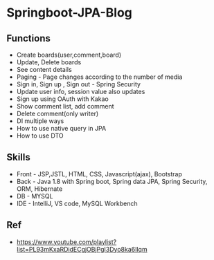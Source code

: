 # Springboot-JPA-Blog

## Functions
* Create boards(user,comment,board) <br>
* Update, Delete boards <br>
* See content details <br>
* Paging - Page changes according to the number of media <br>
* Sign in, Sign up , Sign out - Spring Security <br>
* Update user info, session value also updates
* Sign up using OAuth with Kakao
* Show comment list, add comment
* Delete comment(only writer)
* DI multiple ways
* How to use native query in JPA
* How to use DTO 

## Skills
* Front - JSP,JSTL, HTML, CSS, Javascript(ajax), Bootstrap <br>
* Back - Java 1.8 with Spring boot, Spring data JPA, Spring Security, ORM, Hibernate <br>
* DB - MYSQL
* IDE - IntelliJ, VS code,  MySQL Workbench


## Ref
* https://www.youtube.com/playlist?list=PL93mKxaRDidECgjOBjPgI3Dyo8ka6Ilqm
